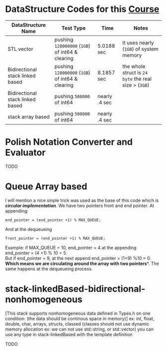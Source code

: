 # DataStructure Codes for this [Course](https://www.youtube.com/playlist?list=PLoK2Lr1miEm-5zCzKE8siQezj9rvQlnca)

| DataStructure Name               | Test Type                                       | Time          | Notes                                                 |
|----------------------------------|-------------------------------------------------|---------------|-------------------------------------------------------|
| STL vector                       | pushing `128000000` (`1GB`) of int64 & clearing | 5.0188 sec    | It uses nearly (`1GB`) of system memory               |
| Bidirectional stack linked based | pushing `128000000` (`1GB`) of int64 & clearing | 8.1857 sec    | the whole struct is `24 byte` the real size > (`3GB`) |
| Bidirectional stack linked based | pushing `500000` of int64                       | nearly .4 sec |                                                       |
| stack array based                | pushing `500000` of int64                       | nearly .4 sec |                                                       |



# Polish Notation Converter and Evaluator
TODO 


# Queue Array based
I will mention a nice sinple trick was used as the base of this code which is ***circular implementation***. We have two pointers front and end pointer. At appending: 
```
end_pointer = (end_pointer +1) % MAX_QUEUE;
```
And at the dequeueing
```
front_pointer = (end_pointer +1) % MAX_QUEUE;
```

Example: if MAX_QUEUE = 10, end_pointer = 4 at the appending end_pointer = (4 +1) % 10 = 5. </br>
But if end_pointer = 9, at the next append end_pointer = (1+9) %10 = 0. **Which means we are circulating around the array with two pointers***. The same happens at the dequeueing process.


# stack-linkedBased-bidirectional-nonhomogeneous

[This stack supports nonhomogeneous data defined in Types.h on one condition:
 (the data should be continous space in memory)]
 ex: int, float, double, char, arrays, structs, classed (classes should not
 use dynamic memory allocation ex: we can not use std::string, or std::vector)
 you can use any type in stack-linkedBased with the template definition


TODO
